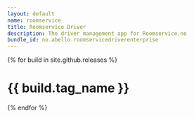 ```yaml
---
layout: default
name: roomservice
title: Roomservice Driver
description: The driver management app for Roomservice.no
bundle_id: no.abello.roomservicedriverenterprise
---
```

{% for build in site.github.releases %}
# {{ build.tag_name }}
{% endfor %}
